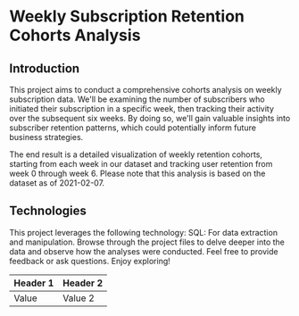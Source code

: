 # Weekly Subscription Retention Cohorts Analysis
## Introduction
This project aims to conduct a comprehensive cohorts analysis on weekly subscription data. We'll be examining the number of subscribers who initiated their subscription in a specific week, then tracking their activity over the subsequent six weeks. By doing so, we'll gain valuable insights into subscriber retention patterns, which could potentially inform future business strategies.

The end result is a detailed visualization of weekly retention cohorts, starting from each week in our dataset and tracking user retention from week 0 through week 6. Please note that this analysis is based on the dataset as of 2021-02-07.

## Technologies
This project leverages the following technology:
SQL: For data extraction and manipulation.
Browse through the project files to delve deeper into the data and observe how the analyses were conducted. Feel free to provide feedback or ask questions. Enjoy exploring!

| Header 1 | Header 2 |
|----------|----------|
| Value | Value 2  |
